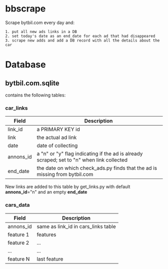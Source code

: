# bbscrape

Scrape bytbil.com every day and:

	1. put all new ads links in a DB
	2. set today's date as an end_date for each ad that had disappeared
	3. scrape new adds and add a DB record with all the details about the car

# Database 

## bytbil.com.sqlite

contains the following tables:

### car_links

|Field | Description      
| --------- | ------------
| link_id   | a PRIMARY KEY id
| link      | the actual ad link
| date      | date of collecting
| annons_id | a "n" or "y" flag indicating if the ad is already scraped; set to "n" when link collected
end_date | the date on which check_ads.py finds that the ad is missing from bytbil.com

New links are added to this table by get_links.py with default **annons_id**="n" and an empty **end_date**

### cars_data

Field | Description
--- | ---
annons_id | same as link_id in cars_links table
feature 1 | features
feature 2 | ...
... | ...
feature N | last feature


